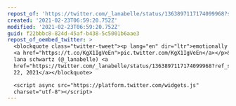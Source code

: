 ```yaml
---
repost_of: 'https://twitter.com/_lanabelle/status/1363897117174099968?s=09'
created: '2021-02-23T06:59:20.752Z'
modified: '2021-02-23T06:59:20.752Z'
guid: f22bbbc8-824d-45af-b438-5c5001b6aae3
repost_of_oembed_twitter: >
  <blockquote class="twitter-tweet"><p lang="en" dir="ltr">emotionally i am here
  <a href="https://t.co/KgX1IgVeEn">pic.twitter.com/KgX1IgVeEn</a></p>&mdash;
  lana schwartz (@_lanabelle) <a
  href="https://twitter.com/_lanabelle/status/1363897117174099968?ref_src=twsrc%5Etfw">February
  22, 2021</a></blockquote>

  <script async src="https://platform.twitter.com/widgets.js"
  charset="utf-8"></script>
---
```

 
